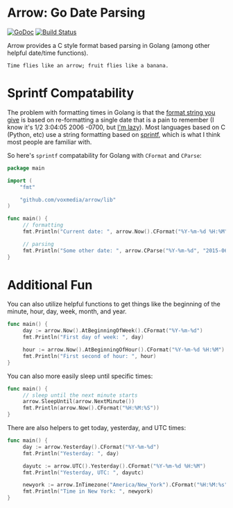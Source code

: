 # Arrow: Go Date Parsing

[![GoDoc](https://godoc.org/github.com/bmuller/arrow/lib?status.png)](https://godoc.org/github.com/bmuller/arrow/lib)
[![Build Status](https://travis-ci.org/bmuller/arrow.png?branch=master)](https://travis-ci.org/bmuller/arrow)

Arrow provides a C style format based parsing in Golang (among other helpful date/time functions).

```
Time flies like an arrow; fruit flies like a banana.
```

# Sprintf Compatability
The problem with formatting times in Golang is that the [format string you give](http://golang.org/pkg/time/#Time.Format) is based on re-formatting a single date that is a pain to remember (I know it's 1/2 3:04:05 2006 -0700, but [I'm lazy](http://threevirtues.com/)).  Most languages based on C (Python, etc) use a string formatting based on [sprintf](http://man7.org/linux/man-pages/man3/strftime.3.html), which is what I think most people are familiar with.

So here's `sprintf` compatability for Golang with `CFormat` and `CParse`:

```go
package main

import (
	"fmt"

	"github.com/voxmedia/arrow/lib"
)

func main() {
     // formatting
     fmt.Println("Current date: ", arrow.Now().CFormat("%Y-%m-%d %H:%M"))

     // parsing
     fmt.Println("Some other date: ", arrow.CParse("%Y-%m-%d", "2015-06-03"))
}
```

# Additional Fun
You can also utilize helpful functions to get things like the beginning of the minute, hour, day, week, month, and year.

```go
func main() {
     day := arrow.Now().AtBeginningOfWeek().CFormat("%Y-%m-%d")
     fmt.Println("First day of week: ", day)

     hour := arrow.Now().AtBeginningOfHour().CFormat("%Y-%m-%d %H:%M")
     fmt.Println("First second of hour: ", hour)
}
```

You can also more easily sleep until specific times:

```go
func main() {
     // sleep until the next minute starts
     arrow.SleepUntil(arrow.NextMinute())
     fmt.Println(arrow.Now().CFormat("%H:%M:%S"))
}
```

There are also helpers to get today, yesterday, and UTC times:

```go
func main() {
     day := arrow.Yesterday().CFormat("%Y-%m-%d")
     fmt.Println("Yesterday: ", day)

     dayutc := arrow.UTC().Yesterday().CFormat("%Y-%m-%d %H:%M")
     fmt.Println("Yesterday, UTC: ", dayutc)

     newyork := arrow.InTimezone("America/New_York").CFormat("%H:%M:%s")
     fmt.Println("Time in New York: ", newyork)
}
```
